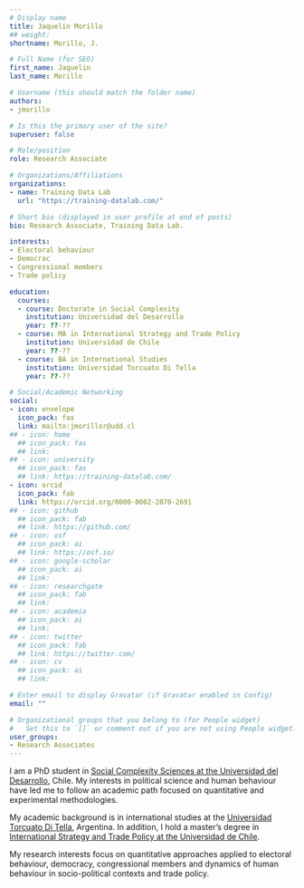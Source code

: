 ```yaml
---
# Display name
title: Jaquelin Morillo
## weight: 
shortname: Morillo, J.

# Full Name (for SEO)
first_name: Jaquelin
last_name: Morillo

# Username (this should match the folder name)
authors:
- jmorillo

# Is this the primary user of the site?
superuser: false

# Role/position
role: Research Associate

# Organizations/Affiliations
organizations:
- name: Training Data Lab
  url: "https://training-datalab.com/"

# Short bio (displayed in user profile at end of posts)
bio: Research Associate, Training Data Lab.

interests:
- Electoral behaviour
- Democrac
- Congressional members
- Trade policy

education:
  courses:
  - course: Doctorate in Social Complexity
    institution: Universidad del Desarrollo
    year: ??-??
  - course: MA in International Strategy and Trade Policy
    institution: Universidad de Chile
    year: ??-??
  - course: BA in International Studies
    institution: Universidad Torcuato Di Tella
    year: ??-??

# Social/Academic Networking
social:
- icon: envelope
  icon_pack: fas
  link: mailto:jmorillor@udd.cl
## - icon: home
  ## icon_pack: fas
  ## link: 
## - icon: university
  ## icon_pack: fas
  ## link: https://training-datalab.com/
- icon: orcid
  icon_pack: fab
  link: https://orcid.org/0000-0002-2870-2691
## - icon: github
  ## icon_pack: fab
  ## link: https://github.com/
## - icon: osf
  ## icon_pack: ai
  ## link: https://osf.io/
## - icon: google-scholar
  ## icon_pack: ai
  ## link: 
## - icon: researchgate
  ## icon_pack: fab
  ## link: 
## - icon: academia
  ## icon_pack: ai
  ## link: 
## - icon: twitter
  ## icon_pack: fab
  ## link: https://twitter.com/
## - icon: cv
  ## icon_pack: ai
  ## link: 

# Enter email to display Gravatar (if Gravatar enabled in Config)
email: ""

# Organizational groups that you belong to (for People widget)
#   Set this to `[]` or comment out if you are not using People widget.
user_groups:
- Research Associates
---
```


I am a PhD student in [Social Complexity Sciences at the Universidad del Desarrollo](https://dccs.udd.cl/en/), Chile. My interests in political science and human behaviour have led me to follow an academic path focused on quantitative and experimental methodologies.

My academic background is in international studies at the [Universidad Torcuato Di Tella](https://www.utdt.edu/), Argentina. In addition, I hold a master’s degree in [International Strategy and Trade Policy at the Universidad de Chile](https://iei.uchile.cl/).

My research interests focus on quantitative approaches applied to electoral behaviour, democracy, congressional members and dynamics of human behaviour in socio-political contexts and trade policy.

